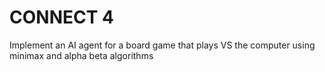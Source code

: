 # CONNECT 4
Implement an AI agent for a board game that plays VS the computer using minimax and alpha beta algorithms
